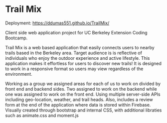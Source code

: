 # Trail Mix
Deployment: https://ddumas551.github.io/TrailMix/

Client side web application project for UC Berkeley Extension Coding Bootcamp.

Trail Mix is a web based application that easily connects users to nearby trails based in the Berkeley area. Target audience is is reflective of individuals who enjoy the outdoor experience and active lifestyle. This application makes it effortless for users to discover new trails! It is designed to work in a responsive format so users may view regardless of the environment.  

Working as a group we assigned areas for each of us to work on divided by front end and backend sides. Two assigned to work on the backend while one was assigned to work on the front end. Using multiple server-side APIs including geo-location, weather, and trail heads. Also, includes a review form at the end of the application where data is stored within Firebase. Visually created through bootstrap and internal CSS, with additional libraties such as animate.css and moment.js
